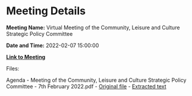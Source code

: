 # Meeting Details

**Meeting Name:** Virtual Meeting of the Community, Leisure and Culture Strategic Policy Committee

**Date and Time:** 2022-02-07 15:00:00

**[Link to Meeting](https://www.limerick.ie/council/whats-on/meeting-community-leisure-and-culture-strategic-policy-committee-11)**

Files: 

Agenda - Meeting of the Community, Leisure and Culture Strategic Policy Committee - 7th February 2022.pdf - [Original file](https://www.limerick.ie/sites/default/files/media/documents/2022-02/220207-agenda.pdf) - [Extracted text](./Agenda%20-%C2%A0Meeting%20of%20the%20Community%2C%20Leisure%20and%20Culture%20Strategic%20Policy%20Committee%20-%207th%20February%202022.md)

